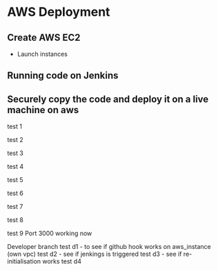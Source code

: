 # AWS Deployment
## Create AWS EC2
- Launch instances

## Running code on Jenkins

## Securely copy the code and deploy it on a live machine on aws


test 1

test 2

test 3

test 4

test 5

test 6

test 7

test 8

test 9
Port 3000 working now

Developer branch
test d1 - to see if github hook works on aws_instance (own vpc)
test d2 - see if jenkings is triggered
test d3 - see if re-initialisation works
test d4 
